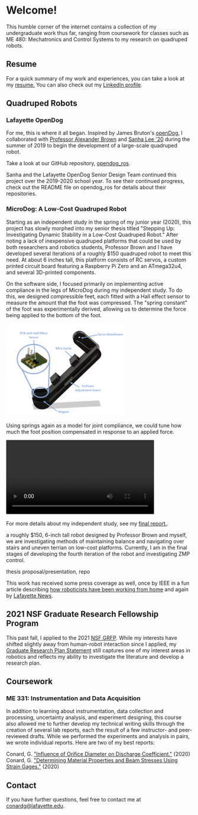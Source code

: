 # Welcome!

This humble corner of the internet contains a collection of my undergraduate work thus far, ranging from coursework for classes such as ME 480: Mechatronics and Control Systems to my research on quadruped robots. 

## Resume

For a quick summary of my work and experiences, you can take a look at my <a href="documents/Gabrielle-Conard-Resume.pdf" target="_blank">resume.</a> You can also check out my [LinkedIn profile](https://www.linkedin.com/in/gabrielle-conard/).

## Quadruped Robots

### Lafayette OpenDog

For me, this is where it all began. Inspired by James Bruton's [openDog](https://youtube.com/playlist?list=PLpwJoq86vov_PkA0bla0eiUTsCAPi_mZf), I collaborated with [Professor Alexander Brown](https://github.com/Alexanderallenbrown) and [Sanha Lee '20](https://github.com/sanhalee17) during the summer of 2019 to begin the development of a large-scale quadruped robot.

Take a look at our GitHub repository, [opendog_ros](https://github.com/G-Conard/opendog_ros).

Sanha and the Lafayette OpenDog Senior Design Team continued this project over the 2019-2020 school year. To see their continued progress, check out the README file on opendog_ros for details about their repositories.

### MicroDog: A Low-Cost Quadruped Robot

Starting as an independent study in the spring of my junior year (2020), this project has slowly morphed into my senior thesis titled "Stepping Up: Investigating Dynamic Stability in a Low-Cost Quadruped Robot." After noting a lack of inexpensive quadruped platforms that could be used by both researchers and robotics students, Professor Brown and I have developed several iterations of a roughly $150 quadruped robot to meet this need. At about 6 inches tall, this platform consists of RC servos, a custom printed circuit board featuring a Raspberry Pi Zero and an ATmega32u4, and several 3D-printed components. 

On the software side, I focused primarily on implementing active compliance in the legs of MicroDog during my independent study. To do this, we designed compressible feet, each fitted with a Hall effect sensor to measure the amount that the foot was compressed. The "spring constant" of the foot was experimentally derived, allowing us to determine the force being applied to the bottom of the foot. 

<img src="images/Force-Sensing-Leg-PCB-Labeled.png" height=250 class="center">

Using springs again as a model for joint compliance, we could tune how much the foot position compensated in response to an applied force. 

<video width="400" controls>
  <source src="Active-Compliance.mp4" type="video/mp4">
  Your browser does not support HTML video.
</video>  


For more details about my independent study, see my <a href="documents/Conard-Independent-Study-Paper.pdf" target="_blank">final report.</a>.


a roughly $150, 6-inch tall robot designed by Professor Brown and myself, we are investigating methods of maintaining balance and navigating over stairs and uneven terrian on low-cost platforms. Currently, I am in the final stages of developing the fourth iteration of the robot and investigating ZMP control.

 thesis proposal/presentation, repo

This work has received some press coverage as well, once by IEEE in a fun article describing [how roboticists have been working from home](https://spectrum.ieee.org/automaton/robotics/home-robots/how-roboticists-and-robots-have-been-working-from-home) and again by [Lafayette News](https://news.lafayette.edu/2020/09/21/homegrown-robots/).

## 2021 NSF Graduate Research Fellowship Program

This past fall, I applied to the 2021 [NSF GRFP](https://www.nsfgrfp.org/). While my interests have shifted slightly away from human-robot interaction since I applied, my <a href="documents/Conard-NSF-GRFP-GraduateResearchPlan.pdf" target="_blank">Graduate Research Plan Statement</a> still captures one of my interest areas in robotics and reflects my ability to investigate the literature and develop a research plan. 

## Coursework
### ME 331: Instrumentation and Data Acquisition
In addition to learning about instrumentation, data collection and processing, uncertainty analysis, and experiment designing, this course also allowed me to further develop my technical writing skills through the creation of several lab reports, each the result of a few instructor- and peer-reviewed drafts. While we performed the experiments and analysis in pairs, we wrote individual reports. Here are two of my best reports:

Conard, G. <a href="documents/Conard-ME331-Lab4.pdf" target="_blank">"Influence of Orifice Diameter on Discharge Coefficient."</a> (2020)\
Conard, G. <a href="documents/Conard-ME331-Lab5-Strain-Gage-Report.pdf" target="_blank">"Determining Material Properties and Beam Stresses Using Strain Gages."</a> (2020)



## Contact

If you have further questions, feel free to contact me at conardg@lafayette.edu.

